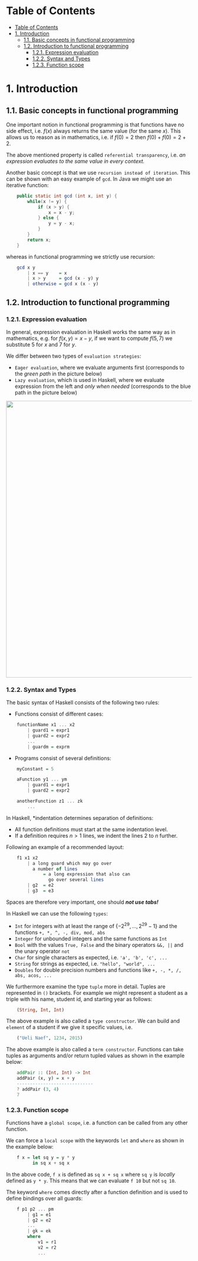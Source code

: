 # Table of Contents
- [Table of Contents](#table-of-contents)
- [1. Introduction](#1-introduction)
  - [1.1. Basic concepts in functional programming](#11-basic-concepts-in-functional-programming)
  - [1.2. Introduction to functional programming](#12-introduction-to-functional-programming)
    - [1.2.1. Expression evaluation](#121-expression-evaluation)
    - [1.2.2. Syntax and Types](#122-syntax-and-types)
    - [1.2.3. Function scope](#123-function-scope)

# 1. Introduction
## 1.1. Basic concepts in functional programming
One important notion in functional programming is that functions have no side effect, i.e. $f(x)$ always returns the same value (for the same $x$). This allows us to reason as in mathematics, i.e. if $f(0) = 2$ then $f(0) + f(0) = 2 + 2$.

The above mentioned property is called `referential transparency`, i.e. *an expression evaluates to the same value in every context.*

Another basic concept is that we use `recursion instead of iteration`. This can be shown with an easy example of `gcd`. In Java we might use an iterative function:

```java
    public static int gcd (int x, int y) {
        while(x != y) {
            if (x > y) {
                x = x - y;
            } else {
                y = y - x;
            }
        }
        return x;
    }
```

whereas in functional programming we strictly use recursion:

```haskell
    gcd x y
        | x == y    = x
        | x > y     = gcd (x - y) y
        | otherwise = gcd x (x - y)
```

## 1.2. Introduction to functional programming
### 1.2.1. Expression evaluation
In general, expression evaluation in Haskell works the same way as in mathematics, e.g. for $f(x, y) = x-y$, if we want to compute $f(5, 7)$ we substitute $5$ for $x$ and $7$ for $y$.

We differ between two types of `evaluation strategies`:
- `Eager evaluation`, where we evaluate arguments first (corresponds to the *green path* in the picture below)
- `Lazy evaluation`, which is used in Haskell, where we evaluate expression from the left and *only when needed* (corresponds to the blue path in the picture below)

<img src="./Figures/FMFP_FIG_1-1.PNG" width="750px" />

### 1.2.2. Syntax and Types
The basic syntax of Haskell consists of the following two rules:
- Functions consist of different cases:

```haskell
    functionName x1 ... x2
        | guard1 = expr1
        | guard2 = expr2
        ...
        | guardm = exprm
```

- Programs consist of several definitions:

```haskell
    myConstant = 5

    aFunction y1 ... ym
        | guard1 = expr1
        | guard2 = expr2

    anotherFunction z1 ... zk
        ...
```

In Haskell, *indentation determines separation of definitions:
- All function definitions must start at the same indentation level.
- If a definition requires $n > 1$ lines, we indent the lines $2$ to $n$ further.

Following an example of a recommended layout:

```haskell
    f1 x1 x2
        | a long guard which may go over
          a number of lines
              = a long expression that also can
                go over several lines
        | g2  = e2
        | g3  = e3
```

Spaces are therefore very important, one should ***not use tabs!***

In Haskell we can use the following `types`:
- `Int` for integers with at least the range of $\{-2^{29},..., \, 2^{29}-1\}$ and the functions `+, *, ^, -, div, mod, abs`
- `Integer` for unbounded integers and the same functions as `Int`
- `Bool` with the values `True, False` and the binary operators `&&, ||` and the unary operator `not`
- `Char` for single characters as expected, i.e. `'a', 'b', 'c', ...`
- `String` for strings as expected, i.e. `"hello", "world", ...`
- `Doubles` for double precision numbers and functions like `+, -, *, /, abs, acos, ...`

We furthermore examine the type `tuple` more in detail. Tuples are represented in `()` brackets. For example we might represent a student as a triple with his name, student id, and starting year as follows:

```haskell
    (String, Int, Int)
```

The above example is also called a `type constructor`. We can build and `element` of a student if we give it specific values, i.e.

```haskell
    ("Ueli Naef", 1234, 2015)
```

The above example is also called a `term constructor`. Functions can take tuples as arguments and/or return tupled values as shown in the example below:

```haskell
    addPair :: (Int, Int) -> Int
    addPair (x, y) = x + y
    -----------------------------
    ? addPair (3, 4)
    7
```

### 1.2.3. Function scope
Functions have a `global scope`, i.e. a function can be called from any other function.

We can force a `local scope` with the keywords `let` and `where` as shown in the example below:

```haskell
    f x = let sq y = y * y
          in sq x + sq x
```

In the above code, `f x` is defined as `sq x + sq x` where `sq y` is *locally* defined as `y * y`.  This means that we can evaluate `f 10` but not `sq 10`.

The keyword `where` comes directly after a function definition and is used to define bindings over all guards:

```haskell
    f p1 p2 ... pm
        | g1 = e1
        | g2 = e2
        ...
        | gk = ek
        where
            v1 = r1
            v2 = r2
            ...
```
